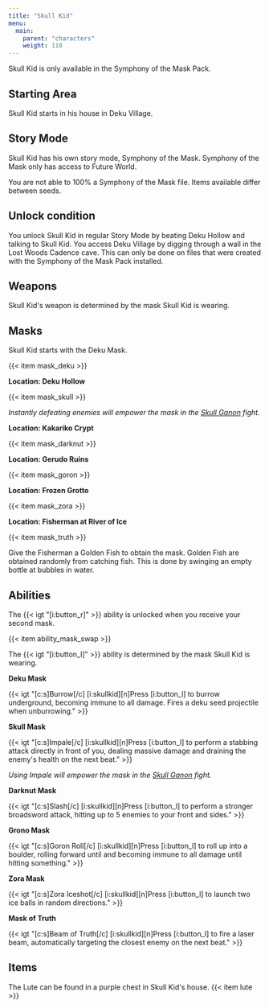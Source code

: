 ```yaml
---
title: "Skull Kid"
menu:
  main:
    parent: "characters"
    weight: 110
---
```


Skull Kid is only available in the Symphony of the Mask Pack.

## Starting Area

Skull Kid starts in his house in Deku Village.

## Story Mode

Skull Kid has his own story mode, Symphony of the Mask.
Symphony of the Mask only has access to Future World.

You are not able to 100% a Symphony of the Mask file.
Items available differ between seeds.

## Unlock condition

You unlock Skull Kid in regular Story Mode by beating Deku Hollow and talking to Skull Kid.
You access Deku Village by digging through a wall in the Lost Woods Cadence cave.
This can only be done on files that were created with the Symphony of the Mask Pack installed.

## Weapons

Skull Kid's weapon is determined by the mask Skull Kid is wearing.

## Masks

Skull Kid starts with the Deku Mask.

{{< item mask_deku >}}

**Location: Deku Hollow**

{{< item mask_skull >}}

_Instantly defeating enemies will empower the mask in the [Skull Ganon](/bosses/skull-ganon) fight._

**Location: Kakariko Crypt**

{{< item mask_darknut >}}

**Location: Gerudo Ruins**

{{< item mask_goron >}}

**Location: Frozen Grotto**

{{< item mask_zora >}}

**Location: Fisherman at River of Ice**

{{< item mask_truth >}}

Give the Fisherman a Golden Fish to obtain the mask.
Golden Fish are obtained randomly from catching fish.
This is done by swinging an empty bottle at bubbles in water.

## Abilities

The {{< igt "[i:button_r]" >}} ability is unlocked when you receive your second mask.

{{< item ability_mask_swap >}}

The {{< igt "[i:button_l]" >}} ability is determined by the mask Skull Kid is wearing.

<!-- NOTE: We inline the mask abilities since they aren't defined in the XML. -->

**Deku Mask**
<div class="item-box">
  {{< igt "[c:s]Burrow[/c] [i:skullkid][n]Press [i:button_l] to burrow underground, becoming immune to all damage. Fires a deku seed projectile when unburrowing." >}}
</div>

**Skull Mask**
<div class="item-box">
  {{< igt "[c:s]Impale[/c] [i:skullkid][n]Press [i:button_l] to perform a stabbing attack directly in front of you, dealing massive damage and draining the enemy's health on the next beat." >}}
</div>

_Using Impale will empower the mask in the [Skull Ganon](/bosses/skull-ganon) fight._

**Darknut Mask**
<div class="item-box">
  {{< igt "[c:s]Slash[/c] [i:skullkid][n]Press [i:button_l] to perform a stronger broadsword attack, hitting up to 5 enemies to your front and sides." >}}
</div>

**Grono Mask**
<div class="item-box">
  {{< igt "[c:s]Goron Roll[/c] [i:skullkid][n]Press [i:button_l] to roll up into a boulder, rolling forward until and becoming immune to all damage until hitting something." >}}
</div>

**Zora Mask**
<div class="item-box">
  {{< igt "[c:s]Zora Iceshot[/c] [i:skullkid][n]Press [i:button_l] to launch two ice balls in random directions." >}}
</div>

**Mask of Truth**
<div class="item-box">
  {{< igt "[c:s]Beam of Truth[/c] [i:skullkid][n]Press [i:button_l] to fire a laser beam, automatically targeting the closest enemy on the next beat." >}}
</div>

## Items

The Lute can be found in a purple chest in Skull Kid's house.
{{< item lute >}}
